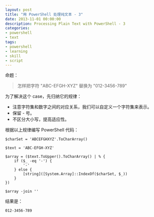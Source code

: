 ```yaml
---
layout: post
title: "用 PowerShell 处理纯文本 - 3"
date: 2013-11-01 00:00:00
description: Processing Plain Text with PowerShell - 3
categories:
- powershell
- text
tags:
- powershell
- learning
- skill
- script
---
```

命题：
> 怎样把字符 "ABC-EFGH-XYZ" 替换为 "012-3456-789"

为了解决这个 case，先归纳它的规律：

* 注意字符集和数字之间的对应关系，我们可以自定义一个字符集来表示。
* 保留 - 号。
* 不区分大小写，提高适应性。

根据以上规律编写 PowerShell 代码：

	$charSet = 'ABCEFGHXYZ'.ToCharArray()
	
	$text = 'ABC-EFGH-XYZ'
	
	$array = ($text.ToUpper().ToCharArray() | % {
		if ($_ -eq '-') {
		    '-'
		} else {
		    [string]([System.Array]::IndexOf($charSet, $_))
		}
	})
	
	$array -join ''

结果是：

	012-3456-789
